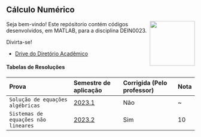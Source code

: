 ## Cálculo Numérico

<img src="https://portalpadrao.ufma.br/site/institucional/superintendencias/sce/manual-da-marca/png-logo-ufma-colorido.png/@@images/image.png" width="120" align="right"> </a>

Seja bem-vindo! Este repósitorio contém códigos desenvolvidos, em MATLAB, para a disciplina DEIN0023.

Divirta-se!
- [Drive do Diretório Acadêmico](https://drive.google.com/drive/u/1/folders/1ypSuLBkAdTDFcqNDHhFhFcSgu1zf4_Qs)

#### Tabelas de Resoluções

| Prova | Semestre de aplicação | Corrigida (Pelo professor) | Nota |
| :---- | :-------------------- | :------------------------- | :--- |
| `Solução de equações algébricas` | [2023.1](https://github.com/maisagarcx/CNEE/blob/main/Resolu%C3%A7%C3%B5es/2_1_2023_1.m)| Não | ~ |
| `Sistemas de equações não lineares` | [2023.2](https://github.com/maisagarcx/CNEE/blob/main/Resolu%C3%A7%C3%B5es/2_1_2023_2.m)| Sim | 10 |
 
